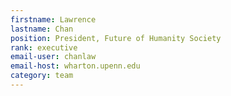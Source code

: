 ```yaml
---
firstname: Lawrence
lastname: Chan
position: President, Future of Humanity Society
rank: executive
email-user: chanlaw
email-host: wharton.upenn.edu
category: team
---
```


